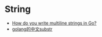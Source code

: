 # String

* [How do you write multiline strings in Go?](http://stackoverflow.com/questions/7933460/how-do-you-write-multiline-strings-in-go)
* [golang的中文substr](http://golangtc.com/t/570afc04b09ecc66b90002cd)
